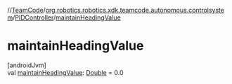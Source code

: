 //[TeamCode](../../../index.md)/[org.robotics.robotics.xdk.teamcode.autonomous.controlsystem](../index.md)/[PIDController](index.md)/[maintainHeadingValue](maintain-heading-value.md)

# maintainHeadingValue

[androidJvm]\
val [maintainHeadingValue](maintain-heading-value.md): [Double](https://kotlinlang.org/api/latest/jvm/stdlib/kotlin/-double/index.html) = 0.0
